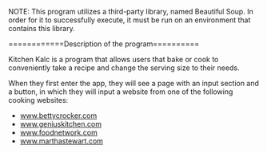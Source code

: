 NOTE: This program utilizes a third-party library, named Beautiful Soup. 
In order for it to successfully execute, it must be run on an environment
that contains this library.

============Description of the program==========

Kitchen Kalc is a program that allows users that bake or cook to 
conveniently take a recipe and change the serving size to their needs.

When they first enter the app, they will see a page with an input section
and a button, in which they will input a website from one of the following 
cooking websites: 

- www.bettycrocker.com
- www.geniuskitchen.com
- www.foodnetwork.com
- www.marthastewart.com
